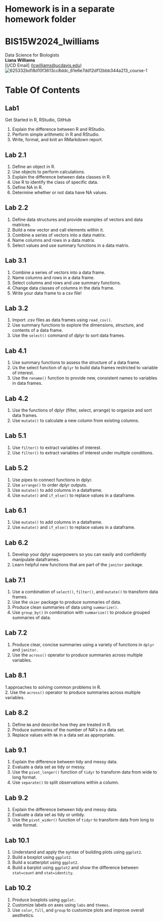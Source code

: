 # Homework is in a separate homework folder
# BIS15W2024_lwilliams
Data Science for Biologists  
**Liana Williams**  
[UCD Email] (lcwilliams@ucdavis.edu)  
![625332bd18d10f3613cc8ddc_61e6e7dd12df12bbb344a213_course-1](https://github.com/lianacdubs/BIS15W2024_lwilliams/assets/139722683/3ebba0f3-2552-40b1-bbbc-d02a7a89401f)  
# **Table Of Contents**  
## Lab1   
Get Started in R, RStudio, GitHub  

1. Explain the difference between R and RStudio.    
2. Perform simple arithmetic in R and RStudio.    
3. Write, format, and knit an RMarkdown report.   
## Lab 2.1  

1. Define an object in R.    
2. Use objects to perform calculations.    
3. Explain the difference between data classes in R.    
4. Use R to identify the class of specific data.    
5. Define NA in R.    
6. Determine whether or not data have NA values.    
## Lab 2.2  

1. Define data structures and provide examples of vectors and data matrices.    
2. Build a new vector and call elements within it.    
3. Combine a series of vectors into a data matrix.    
4. Name columns and rows in a data matrix.    
5. Select values and use summary functions in a data matrix.   
## Lab 3.1  
  
1. Combine a series of vectors into a data frame.
2. Name columns and rows in a data frame.    
3. Select columns and rows and use summary functions.     
4. Change data classes of columns in the data frame.    
5. Write your data frame to a csv file!    
## Lab 3.2  

1. Import .csv files as data frames using `read_csv()`.    
2. Use summary functions to explore the dimensions, structure, and contents of a data frame.    
3. Use the `select()` command of dplyr to sort data frames.    
## Lab 4.1  

1. Use summary functions to assess the structure of a data frame.    
2. Us the select function of `dplyr` to build data frames restricted to variable of interest.    
3. Use the `rename()` function to provide new, consistent names to variables in data frames.    
## Lab 4.2  
 
1. Use the functions of dplyr (filter, select, arrange) to organize and sort data frames.    
2. Use `mutate()` to calculate a new column from existing columns.   
## Lab 5.1  
  
1. Use `filter()` to extract variables of interest.  
2. Use `filter()` to extract variables of interest under multiple conditions. 
## Lab 5.2  

1. Use pipes to connect functions in dplyr.  
2. Use `arrange()` to order dplyr outputs.  
3. Use `mutate()` to add columns in a dataframe.  
4. Use `mutate()` and `if_else()` to replace values in a dataframe. 
## Lab 6.1  
1. Use `mutate()` to add columns in a dataframe.  
2. Use `mutate()` and `if_else()` to replace values in a dataframe.  
## Lab 6.2  
1. Develop your dplyr superpowers so you can easily and confidently manipulate dataframes.  
2. Learn helpful new functions that are part of the `janitor` package.  
## Lab 7.1 
1. Use a combination of `select()`, `filter()`, and `mutate()` to transform data frames.  
2. Use the `skimr` package to produce summaries of data.
3. Produce clean summaries of data using `summarize()`.
4. Use `group_by()` in combination with `summarize()` to produce grouped summaries of data.
## Lab 7.2
1. Produce clear, concise summaries using a variety of functions in `dplyr` and `janitor.`  
2. Use the `across()` operator to produce summaries across multiple variables.
## Lab 8.1  
1.approaches to solving common problems in R.    
2. Use the `across()` operator to produce summaries across multiple variables.  
## Lab 8.2  
1. Define `NA` and describe how they are treated in R.  
2. Produce summaries of the number of NA's in a data set.   
3. Replace values with `NA` in a data set as appropriate.  
## Lab 9.1  
1. Explain the difference between tidy and messy data.  
2. Evaluate a data set as tidy or messy.    
3. Use the `pivot_longer()` function of `tidyr` to transform data from wide to long format.  
4. Use `separate()` to split observations within a column.
## Lab 9.2  
1. Explain the difference between tidy and messy data.  
2. Evaluate a data set as tidy or untidy.  
3. Use the `pivot_wider()` function of `tidyr` to transform data from long to wide format.
## Lab 10.1
1. Understand and apply the syntax of building plots using `ggplot2`.  
2. Build a boxplot using `ggplot2`.  
3. Build a scatterplot using `ggplot2`.  
4. Build a barplot using `ggplot2` and show the difference between `stat=count` and `stat=identity`.
## Lab 10.2
1. Produce boxplots using `ggplot.`  
2. Customize labels on axes using `labs` and `themes`.  
3. Use `color`, `fill`, and `group` to customize plots and improve overall aesthetics.  
